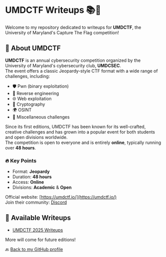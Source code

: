 # UMDCTF Writeups 📚🎯

Welcome to my repository dedicated to writeups for **UMDCTF**, the University of Maryland's Capture The Flag competition!

## 🎉 About UMDCTF

**UMDCTF** is an annual cybersecurity competition organized by the University of Maryland's cybersecurity club, **UMDCSEC**.  
The event offers a classic Jeopardy-style CTF format with a wide range of challenges, including:

- 🛡️ Pwn (binary exploitation)
- 🧩 Reverse engineering
- 🌐 Web exploitation
- 🔐 Cryptography
- 🌍 OSINT
- 🎲 Miscellaneous challenges

Since its first editions, UMDCTF has been known for its well-crafted, creative challenges and has grown into a popular event for both students and open divisions worldwide.  
The competition is open to everyone and is entirely **online**, typically running over **48 hours**.

### 🔥 Key Points

- Format: **Jeopardy**
- Duration: **48 hours**
- Access: **Online**
- Divisions: **Academic** & **Open**

Official website: [https://umdctf.io/](https://umdctf.io/)  
Join their community: [Discord](https://discord.gg/n65kg6KuYH)

## 📂 Available Writeups

- [UMDCTF 2025 Writeups](./UMDCTF_2025/)

More will come for future editions!

🔙 [Back to my GitHub profile](../../)
